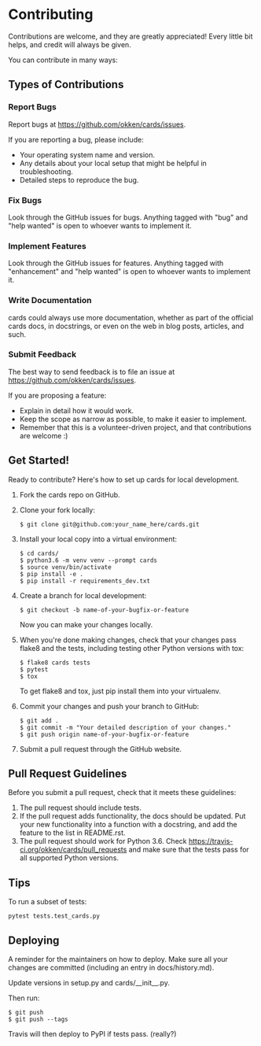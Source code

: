 Contributing
============

Contributions are welcome, and they are greatly appreciated! Every
little bit helps, and credit will always be given.

You can contribute in many ways:

Types of Contributions
----------------------

### Report Bugs

Report bugs at <https://github.com/okken/cards/issues>.

If you are reporting a bug, please include:

-   Your operating system name and version.
-   Any details about your local setup that might be helpful in
    troubleshooting.
-   Detailed steps to reproduce the bug.

### Fix Bugs

Look through the GitHub issues for bugs. Anything tagged with "bug" and
"help wanted" is open to whoever wants to implement it.

### Implement Features

Look through the GitHub issues for features. Anything tagged with
"enhancement" and "help wanted" is open to whoever wants to implement
it.

### Write Documentation

cards could always use more documentation, whether as part of the
official cards docs, in docstrings, or even on the web in blog posts,
articles, and such.


### Submit Feedback

The best way to send feedback is to file an issue at
<https://github.com/okken/cards/issues>.

If you are proposing a feature:

-   Explain in detail how it would work.
-   Keep the scope as narrow as possible, to make it easier to
    implement.
-   Remember that this is a volunteer-driven project, and that
    contributions are welcome :)

Get Started!
------------

Ready to contribute? Here's how to set up cards for local development.

1.  Fork the cards repo on GitHub.
2.  Clone your fork locally:

        $ git clone git@github.com:your_name_here/cards.git

3.  Install your local copy into a virtual environment:

        $ cd cards/
        $ python3.6 -m venv venv --prompt cards
        $ source venv/bin/activate
        $ pip install -e .
        $ pip install -r requirements_dev.txt

4.  Create a branch for local development:

        $ git checkout -b name-of-your-bugfix-or-feature

    Now you can make your changes locally.

5.  When you're done making changes, check that your changes pass flake8
    and the tests, including testing other Python versions with tox:

        $ flake8 cards tests
        $ pytest
        $ tox

    To get flake8 and tox, just pip install them into your virtualenv.

6.  Commit your changes and push your branch to GitHub:

        $ git add .
        $ git commit -m "Your detailed description of your changes."
        $ git push origin name-of-your-bugfix-or-feature

7.  Submit a pull request through the GitHub website.

Pull Request Guidelines
-----------------------

Before you submit a pull request, check that it meets these guidelines:

1.  The pull request should include tests.
2.  If the pull request adds functionality, the docs should be updated.
    Put your new functionality into a function with a docstring, and add
    the feature to the list in README.rst.
3.  The pull request should work for Python 3.6. Check <https://travis-ci.org/okken/cards/pull_requests>
    and make sure that the tests pass for all supported Python versions.

Tips
----

To run a subset of tests:

    pytest tests.test_cards.py

Deploying
---------

A reminder for the maintainers on how to deploy. Make sure all your
changes are committed (including an entry in docs/history.md).

Update versions in setup.py and cards/\_\_init\_\_.py.

Then run:

    $ git push
    $ git push --tags

Travis will then deploy to PyPI if tests pass. (really?)
